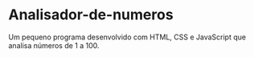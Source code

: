 # Analisador-de-numeros
Um pequeno programa desenvolvido com HTML, CSS e JavaScript que analisa números de 1 a 100.
